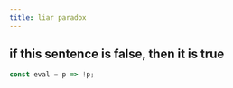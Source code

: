 ```yaml
---
title: liar paradox
---
```


## if this sentence is false, then it is true

```js
const eval = p => !p;
```
